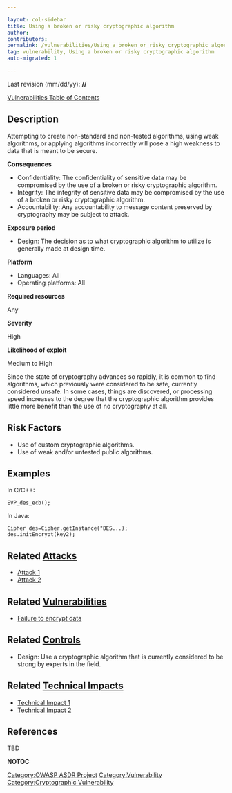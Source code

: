 ```yaml
---

layout: col-sidebar
title: Using a broken or risky cryptographic algorithm
author: 
contributors: 
permalink: /vulnerabilities/Using_a_broken_or_risky_cryptographic_algorithm
tag: vulnerability, Using a broken or risky cryptographic algorithm
auto-migrated: 1

---
```


Last revision (mm/dd/yy): **//**

[Vulnerabilities Table of Contents](ASDR_TOC_Vulnerabilities "wikilink")

## Description

Attempting to create non-standard and non-tested algorithms, using weak
algorithms, or applying algorithms incorrectly will pose a high weakness
to data that is meant to be secure.

**Consequences**

  - Confidentiality: The confidentiality of sensitive data may be
    compromised by the use of a broken or risky cryptographic algorithm.
  - Integrity: The integrity of sensitive data may be compromised by the
    use of a broken or risky cryptographic algorithm.
  - Accountability: Any accountability to message content preserved by
    cryptography may be subject to attack.

**Exposure period**

  - Design: The decision as to what cryptographic algorithm to utilize
    is generally made at design time.

**Platform**

  - Languages: All
  - Operating platforms: All

**Required resources**

Any

**Severity**

High

**Likelihood of exploit**

Medium to High

Since the state of cryptography advances so rapidly, it is common to
find algorithms, which previously were considered to be safe, currently
considered unsafe. In some cases, things are discovered, or processing
speed increases to the degree that the cryptographic algorithm provides
little more benefit than the use of no cryptography at all.

## Risk Factors

  - Use of custom cryptographic algorithms.
  - Use of weak and/or untested public algorithms.

## Examples

In C/C++:

    EVP_des_ecb();

In Java:

    Cipher des=Cipher.getInstance("DES...);
    des.initEncrypt(key2);

## Related [Attacks](Attacks "wikilink")

  - [Attack 1](Attack_1 "wikilink")
  - [Attack 2](Attack_2 "wikilink")

## Related [Vulnerabilities](Vulnerabilities "wikilink")

  - [Failure to encrypt data](Failure_to_encrypt_data "wikilink")

## Related [Controls](Controls "wikilink")

  - Design: Use a cryptographic algorithm that is currently considered
    to be strong by experts in the field.

## Related [Technical Impacts](Technical_Impacts "wikilink")

  - [Technical Impact 1](Technical_Impact_1 "wikilink")
  - [Technical Impact 2](Technical_Impact_2 "wikilink")

## References

TBD

__NOTOC__

[Category:OWASP ASDR Project](Category:OWASP_ASDR_Project "wikilink")
[Category:Vulnerability](Category:Vulnerability "wikilink")
[Category:Cryptographic
Vulnerability](Category:Cryptographic_Vulnerability "wikilink")